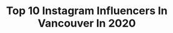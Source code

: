 ---
title: Top 10 Instagram Influencers In Vancouver In 2020
description: >-
  Find top Instagram influencers in Vancouver in 2020. Most popular hashtags: #vancouver #canada #dailyhivestyle #travelpicsdaily.
platform: Instagram
profiles:
  - username: "h.yojeong"
    fullname: >-
      jessi
    location: "Canada"
    followers: 88210
    engagement: 1151
    commentsToLikes: 0.006364
    id: ck6udnjd4m46l0j71mj8z6mfx
    verified: false
    hashtags: ""
  - username: "joaohguedes"
    fullname: >-
      João Guedes
    location: "Canada"
    followers: 61886
    engagement: 398
    commentsToLikes: 0.017577
    id: ck5q6dcmywy5a0i11ddpbgnxw
    verified: false
    hashtags: "#spring, #vancouver, #beauty, #canada"
  - username: "logandoust"
    fullname: >-
      Logan Doust
    location: "Canada"
    followers: 2432
    engagement: 2344
    commentsToLikes: 0.060268
    id: ck5ch99wyqc440i11p77whkun
    verified: false
    hashtags: "#sunshine"
  - username: "v.ngyn"
    fullname: >-
      Vui
    location: "Canada"
    followers: 9654
    engagement: 639
    commentsToLikes: 0.057395
    id: ck6ueih89r4dc0j71rm4u3i4y
    verified: false
    hashtags: "#vancouver"
  - username: "rachelunipan"
    fullname: >-
      rach
    location: "Canada"
    followers: 2053
    engagement: 1103
    commentsToLikes: 0.034837
    id: ck6tm0ojm6zbg0j71653389cq
    verified: false
    hashtags: "#happyvday, #byerain"
  - username: "nicolepwhui"
    fullname: >-
      Nicole H ✈ Travel | Fashion
    location: "Canada"
    followers: 5005
    engagement: 2403
    commentsToLikes: 0.362044
    id: ck8t931t5msba0j78kdphtdaz
    verified: false
    hashtags: "#traveladdict, #roamingwomen, #hongkonginsta, #girlvsglobe"
  - username: "tangerinca"
    fullname: >-
      AVE MARIA
    location: "Canada"
    followers: 2728
    engagement: 2706
    commentsToLikes: 0.159722
    id: ck6tibd6x0e9x0j7134j8cmq6
    verified: false
    hashtags: ""
  - username: "thestylishwordsmith"
    fullname: >-
      debbie poh
    location: "Canada"
    followers: 16406
    engagement: 892
    commentsToLikes: 0.594812
    id: ck14itmkxh4140i19bnzl0j3q
    verified: false
    hashtags: "#prettyinparisian, #thebeverlyhillshotel, #vancouverisawesome, #abeauty"
  - username: "derek_gerard"
    fullname: >-
      Derek Gerard
    location: "Canada"
    followers: 329645
    engagement: 1009
    commentsToLikes: 0.038059
    id: ck138pfl4hcs20i19x9fpq39n
    verified: false
    hashtags: "#sweaty, #ad"
  - username: "mobinapeiman"
    fullname: >-
      Mobina | Fashion & Style
    location: "Canada"
    followers: 25554
    engagement: 822
    commentsToLikes: 0.089638
    id: ck0tv2trt9p2k0i19ybiitg5f
    verified: false
    hashtags: "#girlsinlove, #revolveme, #mymv, #ad"
---